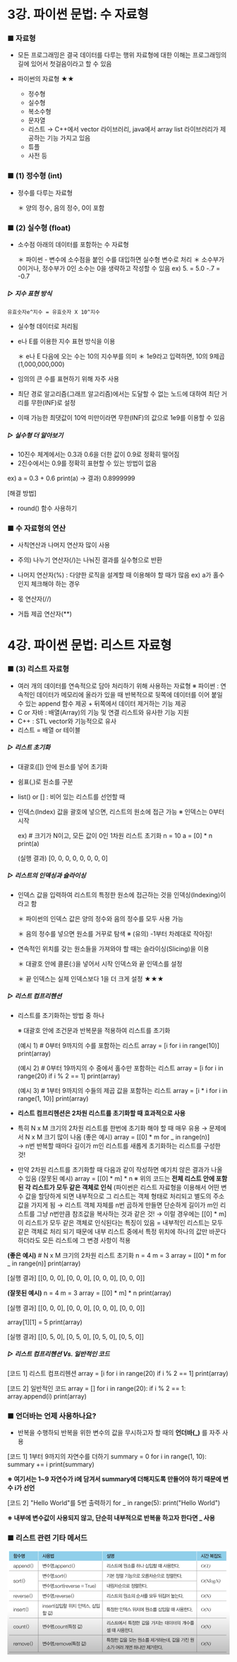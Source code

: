 # 3강. 파이썬 문법: 수 자료형

### ■ 자료형
- 모든 프로그래밍은 결국 데이터를 다루는 행위
  자료형에 대한 이해는 프로그래밍의 길에 있어서 첫걸음이라고 할 수 있음
  
- 파이썬의 자료형 ★★
  - 정수형
  - 실수형
  - 복소수형
  - 문자열
  - 리스트   → C++에서 vector 라이브러리, java에서 array list 라이브러리가 제공하는 기능 가지고 있음
  - 튜플
  - 사전 등
  
### ■ (1) 정수형 (int)
- 정수를 다루는 자료형

  ＊ 양의 정수, 음의 정수, 0이 포함
    
### ■ (2) 실수형 (float)
- 소수점 아래의 데이터를 포함하는 수 자료형

  ＊ 파이썬 - 변수에 소수점을 붙인 수를 대입하면 실수형 변수로 처리
  ＊ 소수부가 0이거나, 정수부가 0인 소수는 0을 생략하고 작성할 수 있음
     ex) 5. = 5.0
         -.7 = -0.7
         
##### ▷ 지수 표현 방식
    유효숫자e^지수 = 유효숫자 X 10^지수
    
- 실수형 데이터로 처리됨
- e나 E를 이용한 지수 표현 방식을 이용

  ＊ e나 E 다음에 오는 수는 10의 지수부를 의미
  ＊ 1e9라고 입력하면, 10의 9제곱 (1,000,000,000)

- 임의의 큰 수를 표현하기 위해 자주 사용
- 최단 경로 알고리즘(그래프 알고리즘)에서는 도달할 수 없는 노드에 대하여 최단 거리를 무한(INF)로 설정
- 이때 가능한 최댓값이 10억 미만이라면 무한(INF)의 값으로 1e9를 이용할 수 있음
  
  
##### ▷ 실수형 더 알아보기
- 10진수 체계에서는 0.3과 0.6을 더한 값이 0.9로 정확히 떨어짐
- 2진수에서는 0.9를 정확히 표현할 수 있는 방법이 없음

ex) a = 0.3  + 0.6
    print(a)
    → 결과) 0.8999999
    
[해결 방법]
- round() 함수 사용하기


### ■ 수 자료형의 연산
- 사칙연산과 나머지 연산자 많이 사용
- 주의) 나누기 연산자(/)는 나눠진 결과를 실수형으로 반환

- 나머지 연산자(%) : 다양한 로직을 설계할 때 이용해야 할 때가 많음
  ex) a가 홀수인지 체크해야 하는 경우
  
- 몫 연산자(//)
- 거듭 제곱 연산자(**)


# 4강. 파이썬 문법: 리스트 자료형

### ■ (3) 리스트 자료형
- 여러 개의 데이터를 연속적으로 담아 처리하기 위해 사용하는 자료형
  ※ 파이썬 : 연속적인 데이터가 메모리에 올라가 있을 때 반복적으로 뒷쪽에 데이터를 이어 붙일 수 있는 append 함수 제공
              + 뒤쪽에서 데이터 제거하는 기능 제공
- C or 자바 : 배열(Array)의 기능 및 연결 리스트와 유사한 기능 지원
- C++ : STL vector와 기능적으로 유사
- 리스트 = 배열 or 테이블

##### ▷ 리스트 초기화
- 대괄호([]) 안에 원소를 넣어 초기화
- 쉼표(,)로 원소를 구분
- list() or [] : 비어 있는 리스트를 선언할 때
- 인덱스(Index) 값을 괄호에 넣으면, 리스트의 원소에 접근 가능
  ※ 인덱스는 0부터 시작
  
  ex) # 크기가 N이고, 모든 값이 0인 1차원 리스트 초기화
  n = 10
  a = [0] * n
  print(a)
  
  (실행 결과) [0, 0, 0, 0, 0, 0, 0, 0]
  
  
##### ▷ 리스트의 인덱싱과 슬라이싱
- 인덱스 값을 입력하여 리스트의 특정한 원소에 접근하는 것을 인덱싱(Indexing)이라고 함

  ＊ 파이썬의 인덱스 값은 양의 정수와 음의 정수를 모두 사용 가능
  
  ＊ 음의 정수를 넣으면 원소를 거꾸로 탐색
     ※ (유의) -1부터 차례대로 작아짐!
     
- 연속적인 위치를 갖는 원소들을 가져와야 할 때는 슬라이싱(Slicing)을 이용

  ＊ 대괄호 안에 콜론(:)을 넣어서 시작 인덱스와 끝 인덱스를 설정
  
  ＊ 끝 인덱스는 실제 인덱스보다 1을 더 크게 설정 ★★★
  
##### ▷ 리스트 컴프리헨션
- 리스트를 초기화하는 방법 중 하나

  ※ 대괄호 안에 조건문과 반복문을 적용하여 리스트를 초기화
  
  (예시 1) # 0부터 9까지의 수를 포함하는 리스트
  array = [i for i in range(10)]
  print(array)
  
  (예시 2) # 0부터 19까지의 수 중에서 홀수만 포함하는 리스트
  array = [i for i in range(20) if i % 2 == 1]
  print(array)
  
  (예시 3) # 1부터 9까지의 수들의 제곱 값을 포함하는 리스트
  array = [i * i  for i in range(1, 10)]
  print(array)
  
- __리스트 컴프리헨션은 2차원 리스트를 초기화할 때 효과적으로 사용__
- 특히 N x M 크기의 2차원 리스트를 한번에 초기화 해야 할 때 매우 유용 → 문제에서 N x M 크기 많이 나옴
  (좋은 예시) array = [[0] * m for _ in range(n)]  
              → n번 반복할 때마다 길이가 m인 리스트를 새롭게 초기화하는 리스트를 구성한 것!
  
- 만약 2차원 리스트를 초기화할 때 다음과 같이 작성하면 예기치 않은 결과가 나올 수 있음
  (잘못된 예시) array = [[0] * m] * n
  ※ 위의 코드는 __전체 리스트 안에 포함된 각 리스트가 모두 같은 객체로 인식__
  (파이썬은 리스트 자료형을 이용해서 어떤 변수 값을 할당하게 되면 내부적으로 그 리스트는 객체 형태로 처리되고 별도의 주소값을 가지게 됨
   → 리스트 객체 자체를 n번 곱하게 만들면 단순하게 길이가 m인 리스트를 그냥 n번만큼 참조값을 복사하는 것과 같은 것!
   → 이럴 경우에는 [[0] * m] 이 리스트가 모두 같은 객체로 인식된다는 특징이 있음
     = 내부적인 리스트는 모두 같은 객체로 처리 되기 때문에 내부 리스트 중에서 특정 위치에 하나의 값만 바꾼다 하더라도 모든 리스트에 그 변경 사항이 적용 
     
__(좋은 예시)__ # N x M 크기의 2차원 리스트 초기화
n = 4
m = 3
array = [[0] * m for _ in range(n)]
print(array)

[실행 결과]
[[0, 0, 0], [0, 0, 0], [0, 0, 0], [0, 0, 0]]

__(잘못된 예시)__
n = 4
m = 3
array = [[0] * m] * n
print(array)

[실행 결과]
[[0, 0, 0], [0, 0, 0], [0, 0, 0], [0, 0, 0]]

array[1][1] = 5
print(array)

[실행 결과]
[[0, 5, 0], [0, 5, 0], [0, 5, 0], [0, 5, 0]]

  
##### ▷ 리스트 컴프리헨션 Vs. 일반적인 코드

[코드 1] 리스트 컴프리헨션
array = [i for i in range(20) if i % 2 == 1]
print(array)

[코드 2] 일반적인 코드
array = []
for i in range(20):
  if i % 2 == 1:
    array.append(i)
print(array)


### ■ 언더바는 언제 사용하나요?
- 반복을 수행하되 반복을 위한 변수의 값을 무시하고자 할 때의 __언더바(_)__ 를 자주 사용

[코드 1] 1부터 9까지의 자연수를 더하기
summary = 0
for i in range(1, 10):
  summary += i
print(summary)

__※ 여기서는 1~9 자연수가 i에 담겨서 summary에 더해지도록 만들어야 하기 때문에 변수 i가 선언__

[코드 2] "Hello World"를 5번 출력하기
for _ in range(5):
print("Hello World")

__※ 내부에 변수값이 사용되지 않고, 단순히 내부적으로 반복을 하고자 한다면 _ 사용__

### ■ 리스트 관련 기타 메서드
![list_method](./image/list_method.png)
